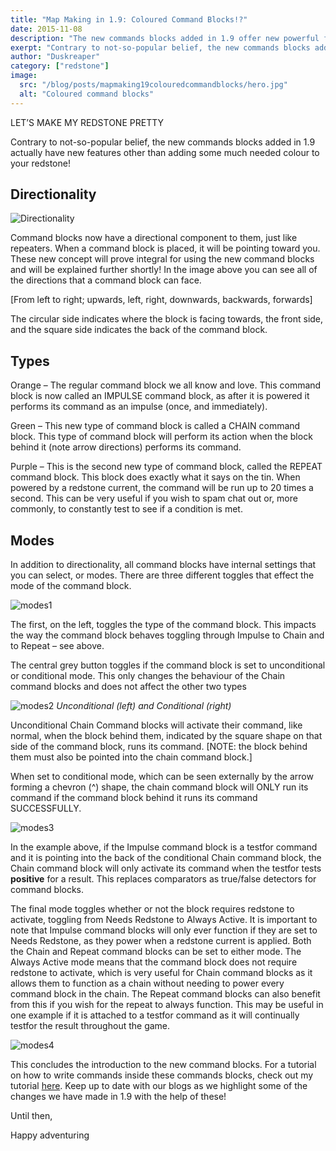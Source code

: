 ```yaml
---
title: "Map Making in 1.9: Coloured Command Blocks!?"
date: 2015-11-08
description: "The new commands blocks added in 1.9 offer new powerful features, let's explore what they do!"
exerpt: "Contrary to not-so-popular belief, the new commands blocks added in 1.9 actually have new features other than adding some much needed colour to your redstone!"
author: "Duskreaper"
category: ["redstone"]
image:
  src: "/blog/posts/mapmaking19colouredcommandblocks/hero.jpg"
  alt: "Coloured command blocks"
---
```


<p class="text-center text-2xl">LET’S MAKE MY REDSTONE <span class="text-purple-500 bg-purple-100 font-medium py-1 px-px rounded-sm">PR</span><span class="text-teal-700 bg-teal-100 font-medium  py-1 px-px rounded-sm">ET</span><span class="text-orange-500 bg-amber-100 font-medium py-1 px-px rounded-sm">TY</span></p>

Contrary to not-so-popular belief, the new commands blocks added in 1.9 actually have new features other than adding some much needed colour to your redstone!

## Directionality

![Directionality](/blog/posts/mapmaking19colouredcommandblocks/directionality.png)

Command blocks now have a directional component to them, just like repeaters. When a command block is placed, it will be pointing toward you. These new concept will prove integral for using the new command blocks and will be explained further shortly! In the image above you can see all of the directions that a command block can face.

[From left to right; upwards, left, right, downwards, backwards, forwards]

The circular side indicates where the block is facing towards, the front side, and the square side indicates the back of the command block.

## Types

<span class="text-orange-500 bg-amber-100 font-medium py-1 px-1.5 rounded-sm">Orange</span> – The regular command block we all know and love. This command block is now called an <span class="text-orange-500 bg-amber-100 font-medium py-1 px-1.5 rounded-sm">IMPULSE</span> command block, as after it is powered it performs its command as an impulse (once, and immediately).

<span class="text-teal-700 bg-teal-100 font-medium py-1 px-1.5 rounded-sm">Green</span> – This new type of command block is called a <span class="text-teal-700 bg-teal-100 font-medium py-1 px-1.5 rounded-sm">CHAIN</span> command block. This type of command block will perform its action when the block behind it (note arrow directions) performs its command.

<span class="text-purple-500 bg-purple-100 font-medium py-1 px-1.5 rounded-sm">Purple</span> – This is the second new type of command block, called the <span class="text-purple-500 bg-purple-100 font-medium py-1 px-1.5 rounded-sm">REPEAT</span> command block. This block does exactly what it says on the tin. When powered by a redstone current, the command will be run up to 20 times a second. This can be very useful if you wish to spam chat out or, more commonly, to constantly test to see if a condition is met.

## Modes

In addition to directionality, all command blocks have internal settings that you can select, or modes. There are three different toggles that effect the mode of the command block.

![modes1](/blog/posts/mapmaking19colouredcommandblocks/modes1.png)

The first, on the left, toggles the type of the command block. This impacts the way the command block behaves toggling through <span class="text-orange-500 bg-amber-100 font-medium py-1 px-1.5 rounded-sm">Impulse</span> to <span class="text-teal-700 bg-teal-100 font-medium py-1 px-1.5 rounded-sm">Chain</span> and to <span class="text-purple-500 bg-purple-100 font-medium py-1 px-1.5 rounded-sm">Repeat</span> – see above.

The central grey button toggles if the command block is set to unconditional or conditional mode. This only changes the behaviour of the <span class="text-teal-700 bg-teal-100 font-medium py-1 px-1.5 rounded-sm">Chain</span> command blocks and does not affect the other two types

![modes2](/blog/posts/mapmaking19colouredcommandblocks/modes2.png)
_Unconditional (left) and Conditional (right)_

Unconditional <span class="text-teal-700 bg-teal-100 font-medium py-1 px-1.5 rounded-sm">Chain</span> Command blocks will activate their command, like normal, when the block behind them, indicated by the square shape on that side of the command block, runs its command. [NOTE: the block behind them must also be pointed into the chain command block.]

When set to conditional mode, which can be seen externally by the arrow forming a chevron (^) shape, the chain command block will ONLY run its command if the command block behind it runs its command SUCCESSFULLY.

![modes3](/blog/posts/mapmaking19colouredcommandblocks/modes3.png)

In the example above, if the <span class="text-orange-500 bg-amber-100 font-medium py-1 px-1.5 rounded-sm">Impulse</span> command block is a testfor command and it is pointing into the back of the conditional <span class="text-teal-700 bg-teal-100 font-medium py-1 px-1.5 rounded-sm">Chain</span> command block, the <span class="text-teal-700 bg-teal-100 font-medium py-1 px-1.5 rounded-sm">Chain</span> command block will only activate its command when the testfor tests <strong>positive</strong> for a result. This replaces comparators as true/false detectors for command blocks.

The final mode toggles whether or not the block requires redstone to activate, toggling from Needs Redstone to Always Active. It is important to note that <span class="text-orange-500 bg-amber-100 font-medium py-1 px-1.5 rounded-sm">Impulse</span> command blocks will only ever function if they are set to Needs Redstone, as they power when a redstone current is applied. Both the <span class="text-teal-700 bg-teal-100 font-medium py-1 px-1.5 rounded-sm">Chain</span> and <span class="text-purple-500 bg-purple-100 font-medium py-1 px-1.5 rounded-sm">Repeat</span> command blocks can be set to either mode. The Always Active mode means that the command block does not require redstone to activate, which is very useful for <span class="text-teal-700 bg-teal-100 font-medium py-1 px-1.5 rounded-sm">Chain</span> command blocks as it allows them to function as a chain without needing to power every command block in the chain. The <span class="text-purple-500 bg-purple-100 font-medium py-1 px-1.5 rounded-sm">Repeat</span> command blocks can also benefit from this if you wish for the repeat to always function. This may be useful in one example if it is attached to a testfor command as it will continually testfor the result throughout the game.

![modes4](/blog/posts/mapmaking19colouredcommandblocks/modes4.png)

This concludes the introduction to the new command blocks. For a tutorial on how to write commands inside these commands blocks, check out my tutorial <a href="/blog/redstone/help-a-basic-introduction-to-command-blocks-for-map-makers/">here</a>. Keep up to date with our blogs as we highlight some of the changes we have made in 1.9 with the help of these!

Until then,

Happy adventuring
